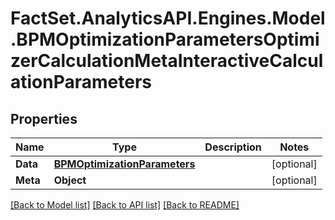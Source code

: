 # FactSet.AnalyticsAPI.Engines.Model.BPMOptimizationParametersOptimizerCalculationMetaInteractiveCalculationParameters

## Properties

Name | Type | Description | Notes
------------ | ------------- | ------------- | -------------
**Data** | [**BPMOptimizationParameters**](BPMOptimizationParameters.md) |  | [optional] 
**Meta** | **Object** |  | [optional] 

[[Back to Model list]](../README.md#documentation-for-models) [[Back to API list]](../README.md#documentation-for-api-endpoints) [[Back to README]](../README.md)

